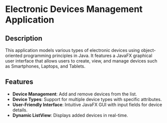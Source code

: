 # Electronic Devices Management Application

## Description

This application models various types of electronic devices using object-oriented programming principles in Java. It features a JavaFX graphical user interface that allows users to create, view, and manage devices such as Smartphones, Laptops, and Tablets.

## Features

- **Device Management**: Add and remove devices from the list.
- **Device Types**: Support for multiple device types with specific attributes.
- **User-Friendly Interface**: Intuitive JavaFX GUI with input fields for device details.
- **Dynamic ListView**: Displays added devices in real-time.


